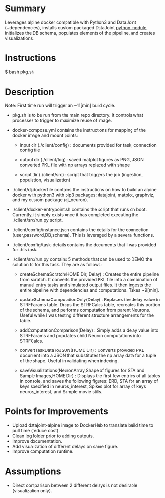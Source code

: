 # Summary

Leverages alpine docker compatible with Python3 and DataJoint (+dependencies), installs custom packaged DataJoint [python module](https://github.com/guzman-raphael/dj-neuron-sta.python-module), initializes the DB schema, populates elements of the pipeline, and creates visualizations.


# Instructions

$ bash pkg.sh


# Description

Note: First time run will trigger an ~11[min] build cycle.



  * pkg.sh is to be run from the main repo directory. It controls what processes to trigger to maximize reuse of image.

  * docker-compose.yml contains the instructions for mapping of the docker image and mount points:

    * input dir (./client/config) : documents provided for task, connection config file

    * output dir (./client/log) : saved matplot figures as PNG, JSON converted PKL file with np arrays replaced with shape

    * script dir (./client/src) : script that triggers the job (ingestion, population, visualization)

  * ./client/dj.dockerfile contains the instructions on how to build an alpine docker with python3 with pip3 packages: datajoint, matplot, graphviz, and my custom package (dj_neuron).

  * ./client/docker-entrypoint.sh contains the script that runs on boot. Currently, it simply exists once it has completed executing the ./client/src/run.py script.

  * ./client/config/instance.json contains the details for the connection (user,password,DB,schema). This is leveraged by a several functions.

  * ./client/config/task-details contains the documents that I was provided for this task.

  * ./client/src/run.py contains 5 methods that can be used to DEMO the solution to for this task. They are as follows:

    * createSchemaScratch(HOME Dir, Delay) : Creates the entire pipeline from scratch. It converts the provided PKL file into a combination of manual entry tasks and simulated output files. It then ingests the entire pipeline with dependencies and computations. Takes ~9[min].

    * updateSchemaComputationOnly(Delay) : Replaces the delay value in STRFParams table. Drops the STRFCalcs table, recreates this portion of the schema, and performs computation from parent Neurons. Useful while I was testing different structure arrangements for the table.

    * addComputationComparison(Delay) : Simply adds a delay value into STRFParams and populates child Neuron computations into STRFCalcs.

    * convertTaskDataToJSON(HOME Dir) : Converts provided PKL document into a JSON that substitutes the np array data for a tuple of the shape. Useful in validating when indexing.

    * saveVisualizations(NeuronArray,Shape of figures for STA and Sample Images,HOME Dir) : Displays the first few entries of all tables in console, and saves the following figures: ERD, STA for an array of keys specified in neuros_interest, Spikes plot for array of keys neuros_interest, and Sample movie stills.



# Points for Improvements

  * Upload datajoint-alpine image to DockerHub to translate build time to pull time (reduce cost).
  * Clean log folder prior to adding outputs.
  * Improve documentation.
  * Add visualization of different delays on same figure.
  * Improve computation runtime.


# Assumptions

  * Direct comparison between 2 different delays is not desirable (visualization only).
